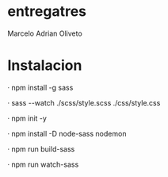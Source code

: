 # entregatres
Marcelo Adrian Oliveto

# Instalacion

· npm install -g sass

· sass --watch ./scss/style.scss ./css/style.css

· npm init -y

· npm install -D node-sass nodemon

· npm run build-sass

· npm run watch-sass